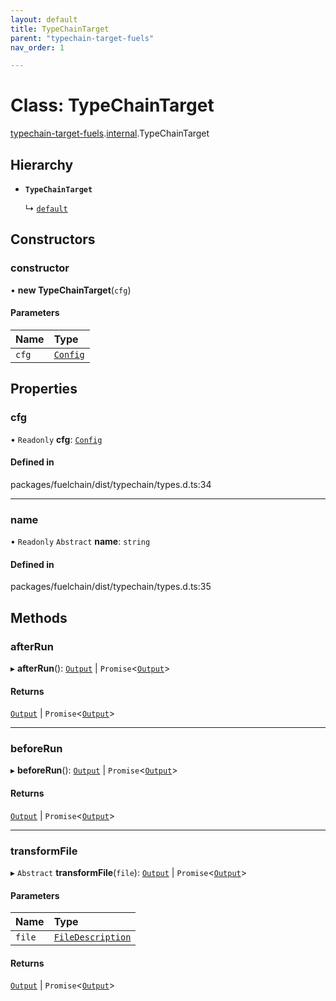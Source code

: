 ```yaml
---
layout: default
title: TypeChainTarget
parent: "typechain-target-fuels"
nav_order: 1

---
```


# Class: TypeChainTarget

[typechain-target-fuels](../index.md).[internal](../namespaces/internal.md).TypeChainTarget

## Hierarchy

- **`TypeChainTarget`**

  ↳ [`default`](default.md)

## Constructors

### constructor

• **new TypeChainTarget**(`cfg`)

#### Parameters

| Name | Type |
| :------ | :------ |
| `cfg` | [`Config`](../interfaces/internal-Config.md) |

## Properties

### cfg

• `Readonly` **cfg**: [`Config`](../interfaces/internal-Config.md)

#### Defined in

packages/fuelchain/dist/typechain/types.d.ts:34

___

### name

• `Readonly` `Abstract` **name**: `string`

#### Defined in

packages/fuelchain/dist/typechain/types.d.ts:35

## Methods

### afterRun

▸ **afterRun**(): [`Output`](../namespaces/internal.md#output) \| `Promise`<[`Output`](../namespaces/internal.md#output)\>

#### Returns

[`Output`](../namespaces/internal.md#output) \| `Promise`<[`Output`](../namespaces/internal.md#output)\>

___

### beforeRun

▸ **beforeRun**(): [`Output`](../namespaces/internal.md#output) \| `Promise`<[`Output`](../namespaces/internal.md#output)\>

#### Returns

[`Output`](../namespaces/internal.md#output) \| `Promise`<[`Output`](../namespaces/internal.md#output)\>

___

### transformFile

▸ `Abstract` **transformFile**(`file`): [`Output`](../namespaces/internal.md#output) \| `Promise`<[`Output`](../namespaces/internal.md#output)\>

#### Parameters

| Name | Type |
| :------ | :------ |
| `file` | [`FileDescription`](../interfaces/internal-FileDescription.md) |

#### Returns

[`Output`](../namespaces/internal.md#output) \| `Promise`<[`Output`](../namespaces/internal.md#output)\>
